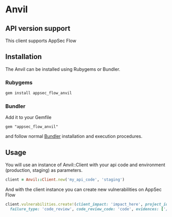 # Anvil

## API version support

This client supports AppSec Flow

## Installation

The Anvil can be installed using Rubygems or Bundler.

### Rubygems

```sh
gem install appsec_flow_anvil
```

### Bundler

Add it to your Gemfile

    gem "appsec_flow_anvil"

and follow normal [Bundler](http://gembundler.com/) installation and execution procedures.

## Usage

You will use an instance of Anvil::Client with your api code and environment (production, staging) as parameters.

```ruby
client = Anvil::Client.new('my_api_code', 'staging')
```

And with the client instance you can create new vulnerabilities on AppSec Flow

```ruby
client.vulnerabilities.create!(client_impact: 'impact_here', project_id: 9999, vulnerability_model_id: 10,
  failure_type: 'code_review', code_review_code: 'code', evidences: ['/myfile/image.png'])
```

